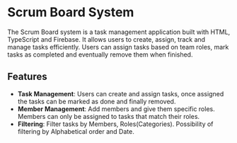 # Scrum Board System

The Scrum Board system is a task management application built with HTML, TypeScript and Firebase. It allows users to create, assign, track and manage tasks efficiently. Users can assign tasks based on team roles, mark tasks as completed and eventually remove them when finished. 

## Features

- **Task Management**: Users can create and assign tasks, once assigned the tasks can be marked as done and finally removed.
- **Member Management**: Add members and give them specific roles. Members can only be assigned to tasks that match their roles.
- **Filtering**: Filter tasks by Members, Roles(Categories). Possibility of filtering by Alphabetical order and Date.
